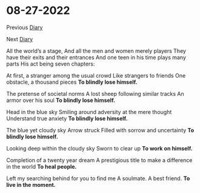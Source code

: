 # 08-27-2022

Previous [Diary](https://aryanmangla23.github.io/08-26-2022/)

Next [Diary](https://aryanmangla23.github.io/08-28-2022/)

All the world’s a stage,
And all the men and women merely players
They have their exits and their entrances
And one teen in his time plays many parts
His act being seven chapters:

At first, a stranger among the usual crowd
Like strangers to friends
One obstacle, a thousand pieces
**To blindly lose himself.**

The pretense of societal norms
A lost sheep following similar tracks
An armor over his soul
**To blindly lose himself.**

Head in the blue sky
Smiling around adversity at the mere thought
Understand true anxiety
**To blindly lose himself.**

The blue yet cloudy sky
Arrow struck
Filled with sorrow and uncertainty
**To blindly lose himself.**

Looking deep within the cloudy sky
Sworn to clear up
**To work on himself.**

Completion of a twenty year dream
A prestigious title to make a difference in the world
**To heal people.**

Left my searching behind for you to find me
A soulmate. A best friend.
**To live in the moment.**
